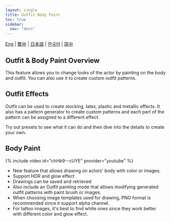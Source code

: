 ```yaml
---
layout: single
title: Outfit Body Paint
toc: true
sidebar:
  nav: "docs"
---
```

[Eng](/dancexr/features/outfit_body_paint) | [繁中](/tw/dancexr/features/outfit_body_paint) | [日本語](/jp/dancexr/features/outfit_body_paint) | [한국어](/kr/dancexr/features/outfit_body_paint) | [简中](/zh/dancexr/features/outfit_body_paint)


## Outfit & Body Paint Overview
This feature allows you to change looks of the actor by painting on the body and outfit. You can also use it to create custom outfit patterns.

## Outfit Effects
Outfit can be used to create stocking, latex, plastic and metallic effects. It also has a pattern generator to create custom patterns and each part of the pattern can be assigned to a different effect.

Try out presets to see what it can do and then dive into the details to create your own.

## Body Paint
{% include video id="chHk9--cUYE" provider="youtube" %}
* New feature that allows drawing on actors' body with color or images.
* Support HDR and glow effect
* Drawings can be saved and retrieved
* Also include an Outfit painting mode that allows modifying generated outfit patterns with paint brush or images. 
* When choosing image templates used for drawing, PNG format is recommended since it support alpha channel. 
* For tattoo images, it's best to find white ones since they work better with different color and glow effect. 
